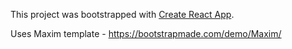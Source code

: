 This project was bootstrapped with [Create React App](https://github.com/facebook/create-react-app).

Uses Maxim template - https://bootstrapmade.com/demo/Maxim/